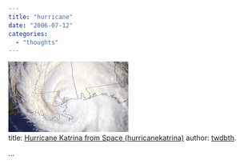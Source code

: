 ```yaml
---
title: "hurricane"
date: "2006-07-12"
categories: 
  - "thoughts"
---
```


[![](images/97951579_d7e765d679_m.jpg)](http://www.flickr.com/photos/48135670@N00/97951579/ "photo sharing")  
title: [Hurricane Katrina from Space (hurricanekatrina)](http://www.flickr.com/photos/48135670@N00/97951579/) author: [twdbth](http://www.flickr.com/people/48135670@N00/).  

...
